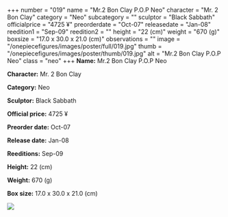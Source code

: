 +++
number = "019"
name = "Mr.2 Bon Clay P.O.P Neo"
character = "Mr. 2 Bon Clay"
category = "Neo"
subcategory = ""
sculptor = "Black Sabbath"
officialprice = "4725 ¥"
preorderdate = "Oct-07"
releasedate = "Jan-08"
reedition1 = "Sep-09"
reedition2 = ""
height = "22 (cm)"
weight = "670 (g)"
boxsize = "17.0 x 30.0 x 21.0 (cm)"
observations = ""
image = "/onepiecefigures/images/poster/full/019.jpg"
thumb = "/onepiecefigures/images/poster/thumb/019.jpg"
alt = "Mr.2 Bon Clay P.O.P Neo"
class = "neo"
+++
**Name:** Mr.2 Bon Clay P.O.P Neo

**Character:** Mr. 2 Bon Clay

**Category:** Neo 

**Sculptor:** Black Sabbath

**Official price:** 4725 ¥

**Preorder date:** Oct-07

**Release date:** Jan-08

**Reeditions:** Sep-09

**Height:** 22 (cm)

**Weight:** 670 (g)

**Box size:** 17.0 x 30.0 x 21.0 (cm)

<img src="/onepiecefigures/images/poster/thumb/019.jpg">